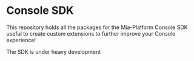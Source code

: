 # Console SDK

This repository holds all the packages for the Mia-Platform Console SDK useful to create custom extensions to further improve your Console experience!

The SDK is under heavy development


